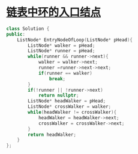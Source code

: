 # [链表中环的入口结点](https://www.nowcoder.com/practice/253d2c59ec3e4bc68da16833f79a38e4?tpId=13&tqId=11208&tPage=3&rp=3&ru=/ta/coding-interviews&qru=/ta/coding-interviews/question-ranking)

```c++
class Solution {
public:
    ListNode* EntryNodeOfLoop(ListNode* pHead){
        ListNode* walker = pHead;
        ListNode* runner = pHead;
        while(runner && runner->next){
            walker = walker->next;
            runner =runner->next->next;
            if(runner == walker)
                break;
        }
        if(!runner || !runner->next)
            return nullptr;
        ListNode* headWalker = pHead;
        ListNode* crossWalker = walker;
        while(headWalker != crossWalker){
            headWalker = headWalker->next;
            crossWalker = crossWalker->next;
        }
        return headWalker;
    }
};
```

